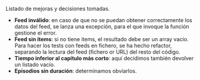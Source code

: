 Listado de mejoras y decisiones tomadas.

-   **Feed inválido**: en caso de que no se puedan obtener correctamente los datos del feed, se lanza una excepción, para el que invoque la función gestione el error.
-   **Feed sin items**: si no tiene items, el resultado debe ser un array vacío. Para hacer los tests con feeds en fichero, se ha hecho refactor, separando la lectura del feed (fichero or URL) del resto del código.
-   **Tiempo inferior al capítulo más corto**: aquí decidimos también devolver un listado vacío.
-   **Episodios sin duración**: determinamos obviarlos.
